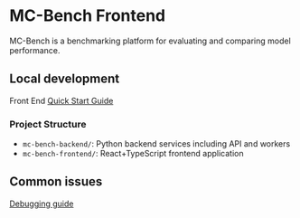 # MC-Bench Frontend

MC-Bench is a benchmarking platform for evaluating and comparing model performance.

## Local development

Front End  [Quick Start Guide](docs/front-end-dev.md)

### Project Structure

- `mc-bench-backend/`: Python backend services including API and workers
- `mc-bench-frontend/`: React+TypeScript frontend application

## Common issues
[Debugging guide](docs/debugging-issues.md)
